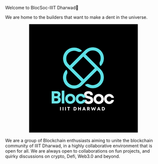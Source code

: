 Welcome to BlocSoc-IIIT Dharwad👋

We are home to the builders that want to make a dent in the universe.



<p align="center">
  <img src= "https://github.com/blokchain-society/.github/blob/main/_%20(2).png"width="350">
</p>

We are a group of Blockchain enthusiasts aiming to unite the blockchain community of IIIT Dharwad, in a highly collaborative environment that is open for all. We are always open to collaborations on fun projects, and quirky discussions on crypto, Defi, Web3.0 and beyond.

